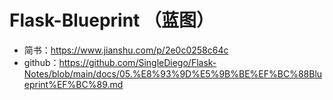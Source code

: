 # Flask-Blueprint （蓝图）

* 简书：https://www.jianshu.com/p/2e0c0258c64c
* github：https://github.com/SingleDiego/Flask-Notes/blob/main/docs/05.%E8%93%9D%E5%9B%BE%EF%BC%88Blueprint%EF%BC%89.md
